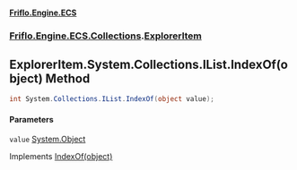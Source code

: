 #### [Friflo.Engine.ECS](index.md 'index')
### [Friflo.Engine.ECS.Collections](Friflo.Engine.ECS.Collections.md 'Friflo.Engine.ECS.Collections').[ExplorerItem](ExplorerItem.md 'Friflo.Engine.ECS.Collections.ExplorerItem')

## ExplorerItem.System.Collections.IList.IndexOf(object) Method

```csharp
int System.Collections.IList.IndexOf(object value);
```
#### Parameters

<a name='Friflo.Engine.ECS.Collections.ExplorerItem.System.Collections.IList.IndexOf(object).value'></a>

`value` [System.Object](https://docs.microsoft.com/en-us/dotnet/api/System.Object 'System.Object')

Implements [IndexOf(object)](https://docs.microsoft.com/en-us/dotnet/api/System.Collections.IList.IndexOf#System_Collections_IList_IndexOf_System_Object_ 'System.Collections.IList.IndexOf(System.Object)')